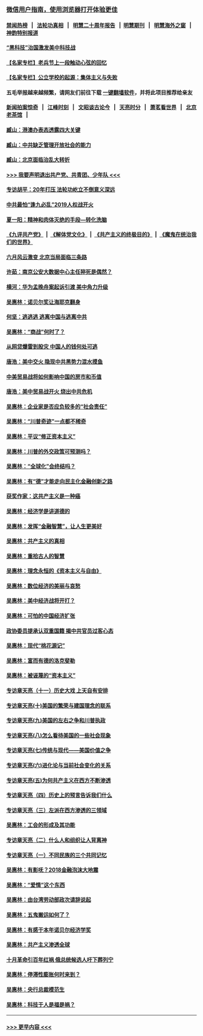 ### [微信用户指南，使用浏览器打开体验更佳](https://github.com/gfw-breaker/banned-news1/blob/master/indexes/wechat-guide.md?t=0)
#### [禁闻热榜](热点新闻.md?t=0)  &nbsp;&nbsp;|&nbsp;&nbsp; [法轮功真相](https://github.com/gfw-breaker/truth/blob/master/README.md?t=0) &nbsp;&nbsp;|&nbsp;&nbsp; [明慧二十周年报告](https://github.com/gfw-breaker/mh-reports/blob/master/README.md?t=0) &nbsp;&nbsp;|&nbsp;&nbsp;[明慧期刊](https://github.com/gfw-breaker/mh-qikan) &nbsp;&nbsp;|&nbsp;&nbsp; [明慧海外之窗](https://github.com/gfw-breaker/mh-news/blob/master/README.md?t=0) &nbsp;&nbsp;|&nbsp;&nbsp; [神韵特别报道](https://github.com/gfw-breaker/mh-news/blob/master/shenyun.md?t=0)
#### [“黑科技”治国激发美中科技战](../pages/nsc423/n11638056.md?t=02061602) 
#### [【名家专栏】老兵节上一段触动心弦的回忆](../pages/nsc423/n11646016.md?t=02061602) 
#### [【名家专栏】公立学校的起源：集体主义与失败](../pages/nsc423/n11601833.md?t=02061602) 
#### 五毛举报越来越频繁，请网友们前往下载 [一键翻墙软件](https://github.com/gfw-breaker/ssr-accounts)，并将此项目推荐给亲友
#### [新闻拍案惊奇](https://github.com/gfw-breaker/banned-news1/blob/master/pages/link4.md) &nbsp;&nbsp;|&nbsp;&nbsp; [江峰时刻](https://github.com/gfw-breaker/banned-news1/blob/master/pages/link4.md) &nbsp;&nbsp;|&nbsp;&nbsp; [文昭谈古论今](https://github.com/gfw-breaker/banned-news1/blob/master/pages/link4.md) &nbsp;&nbsp;|&nbsp;&nbsp; [天亮时分](https://github.com/gfw-breaker/banned-news1/blob/master/pages/link4.md) &nbsp;&nbsp;|&nbsp;&nbsp; [萧茗看世界](https://github.com/gfw-breaker/banned-news1/blob/master/pages/link4.md) &nbsp;&nbsp;|&nbsp;&nbsp; [北京老茶馆](https://github.com/gfw-breaker/banned-news1/blob/master/pages/link4.md) &nbsp;&nbsp;|&nbsp;&nbsp; 
#### [臧山：港澳办表态透露四大关键](../pages/nsc423/n11421628.md?t=02061602) 
#### [臧山：中共缺乏管理开放社会的能力](../pages/nsc423/n11407457.md?t=02061602) 
#### [臧山：北京面临治乱大转折](../pages/nsc423/n11406895.md?t=02061602) 
#### [>>> 我要声明退出共产党、共青团、少年队 <<<](https://github.com/begood0513/goodnews/blob/master/quit/letter.md) 
#### [专访胡平：20年打压 法轮功屹立不倒意义深远](../pages/nsc423/n11398800.md?t=02061602) 
#### [中共最怕“逢九必乱”2019人权战开火](../pages/nsc423/n11385248.md?t=02061602) 
#### [夏一阳：精神和肉体灭绝的手段—转化洗脑](../pages/nsc423/n11368250.md?t=02061602) 
#### [《九评共产党》](https://github.com/begood0513/9ping.md/blob/master/README.md) &nbsp;|&nbsp; [《解体党文化》](../../../../jtdwh.md/blob/master/README.md)  &nbsp;|&nbsp; [《共产主义的终极目的》](../../../../gczydzjmd.md/blob/master/README.md) &nbsp;|&nbsp; [《魔鬼在统治我们的世界》](../../../../mgztzwmdsj.md/blob/master/README.md) 
#### [六月风云激变 北京当局面临三条路](../pages/nsc423/n11313668.md?t=02061602) 
#### [许茹：南京公安大数据中心主任猝死是偶然？](../pages/nsc423/n11064744.md?t=02061602) 
#### [横河：华为孟晚舟案起诉引渡 美中角力升级](../pages/nsc423/n11027230.md?t=02061602) 
#### [吴惠林：诺贝尔奖让海耶克翻身](../pages/nsc423/n10890049.md?t=02061602) 
#### [何坚：逃逃逃 逃离中国与逃离中共](../pages/nsc423/n10592891.md?t=02061602) 
#### [吴惠林：“商战”何时了？](../pages/nsc423/n10573558.md?t=02061602) 
#### [从网贷爆雷到股灾 中国人的钱何处可逃](../pages/nsc423/n10572800.md?t=02061602) 
#### [唐浩：美中交火 隐现中共黑势力混水摸鱼](../pages/nsc423/n10544040.md?t=02061602) 
#### [中美贸易战将如何影响中国的房市和币值](../pages/nsc423/n10543697.md?t=02061602) 
#### [唐浩：美中贸易战开火 烧出中共危机](../pages/nsc423/n10540126.md?t=02061602) 
#### [吴惠林：企业家是否应负较多的“社会责任”](../pages/nsc423/n10535022.md?t=02061602) 
#### [吴惠林：“川普奇迹”一点都不稀奇](../pages/nsc423/n10512808.md?t=02061602) 
#### [吴惠林：平议“修正资本主义”](../pages/nsc423/n10495724.md?t=02061602) 
#### [吴惠林：川普的外交政策可预测吗？](../pages/nsc423/n10462387.md?t=02061602) 
#### [吴惠林：“全球化”会终结吗？](../pages/nsc423/n10452838.md?t=02061602) 
#### [吴惠林：有“德”才能走向民主化金融创新之路](../pages/nsc423/n10432292.md?t=02061602) 
#### [获奖作家：这共产主义是一种癌](../pages/nsc423/n10431541.md?t=02061602) 
#### [吴惠林：经济学是讲道德的](../pages/nsc423/n10398014.md?t=02061602) 
#### [吴惠林：发挥“金融智慧”，让人生更美好](../pages/nsc423/n10375019.md?t=02061602) 
#### [吴惠林：共产主义的真相](../pages/nsc423/n10351394.md?t=02061602) 
#### [吴惠林：重拾古人的智慧](../pages/nsc423/n10337691.md?t=02061602) 
#### [吴惠林：理念永恒的《资本主义与自由》](../pages/nsc423/n10316274.md?t=02061602) 
#### [吴惠林：数位经济的美丽与哀愁](../pages/nsc423/n10292946.md?t=02061602) 
#### [吴惠林：美中经济战将开打？](../pages/nsc423/n10258825.md?t=02061602) 
#### [吴惠林：可怕的中国经济扩张](../pages/nsc423/n10219147.md?t=02061602) 
#### [政协委员提承认双重国籍 揭中共官员过客心态](../pages/nsc423/n10208809.md?t=02061602) 
#### [吴惠林：现代“桃花源记”](../pages/nsc423/n10185234.md?t=02061602) 
#### [吴惠林：富而有德的洛克斐勒](../pages/nsc423/n10142264.md?t=02061602) 
#### [吴惠林：被诬蔑的“资本主义”](../pages/nsc423/n10124816.md?t=02061602) 
#### [专访章天亮（十一）历史大戏 上天自有安排](../pages/nsc423/n10094905.md?t=02061602) 
#### [专访章天亮(十)美国的繁荣与建国理念的联系](../pages/nsc423/n10094899.md?t=02061602) 
#### [专访章天亮(九)美国的左右之争和川普执政](../pages/nsc423/n10094889.md?t=02061602) 
#### [专访章天亮(八)怎么看待美国的一些社会现象](../pages/nsc423/n10094857.md?t=02061602) 
#### [专访章天亮(七)传统与现代——美国价值之争](../pages/nsc423/n10093140.md?t=02061602) 
#### [专访章天亮(六)进化论与当前社会变化的关系](../pages/nsc423/n10092036.md?t=02061602) 
#### [专访章天亮(五)为何共产主义在西方不断渗透](../pages/nsc423/n10083620.md?t=02061602) 
#### [专访章天亮（四）历史上的预言告诉我们什么](../pages/nsc423/n10083606.md?t=02061602) 
#### [专访章天亮（三）左派在西方渗透的三领域](../pages/nsc423/n10081115.md?t=02061602) 
#### [吴惠林：工会的形成及其功能](../pages/nsc423/n10080633.md?t=02061602) 
#### [专访章天亮（二）什么人和组织让人背离神](../pages/nsc423/n10076637.md?t=02061602) 
#### [专访章天亮（一）不同民族的三个共同记忆](../pages/nsc423/n10074188.md?t=02061602) 
#### [吴惠林：有影呒？2018金融泡沫大地震](../pages/nsc423/n10040534.md?t=02061602) 
#### [吴惠林：“爱情”这个东西](../pages/nsc423/n10019423.md?t=02061602) 
#### [吴惠林：由台湾劳动部政次请辞说起](../pages/nsc423/n9979679.md?t=02061602) 
#### [吴惠林：五鬼搬运如何了？](../pages/nsc423/n9925338.md?t=02061602) 
#### [吴惠林：有感于本年诺贝尔经济学奖](../pages/nsc423/n9871883.md?t=02061602) 
#### [吴惠林：共产主义渗透全球](../pages/nsc423/n9812748.md?t=02061602) 
#### [十月革命引百年红祸 俄总统候选人吁下葬列宁](../pages/nsc423/n9810182.md?t=02061602) 
#### [吴惠林：停滞性膨胀何时来到？](../pages/nsc423/n9764136.md?t=02061602) 
#### [吴惠林：央行总裁模范生](../pages/nsc423/n9728134.md?t=02061602) 
#### [吴惠林：科技于人是福是祸？](../pages/nsc423/n9672982.md?t=02061602) 

----
#### [ >>> 更早内容 <<< ](../indexes/nsc423-earlier.md)
